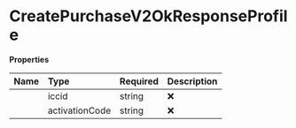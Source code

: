 # CreatePurchaseV2OkResponseProfile



**Properties**

| Name | Type | Required | Description |
| :-------- | :----------| :----------| :----------|
    | iccid | string | ❌ | ID of the eSIM |
    | activationCode | string | ❌ |  |


